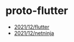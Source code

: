 # proto-flutter

- [2021/12/flutter](../../tree/2021/12/flutter)
- [2021/12/netninja](../../tree/2021/12/netninja)

